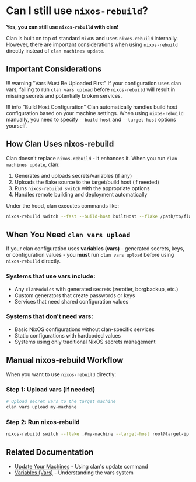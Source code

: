 # Can I still use `nixos-rebuild`?

**Yes, you can still use `nixos-rebuild` with clan!**

Clan is built on top of standard `NixOS` and uses `nixos-rebuild` internally.
However, there are important considerations when using `nixos-rebuild` directly instead of `clan machines update`.

## Important Considerations

!!! warning "Vars Must Be Uploaded First"
    If your configuration uses clan vars, failing to run `clan vars upload` before `nixos-rebuild` will result in missing secrets and potentially broken services.

!!! info "Build Host Configuration"
    Clan automatically handles build host configuration based on your machine settings.
    When using `nixos-rebuild` manually, you need to specify `--build-host` and `--target-host` options yourself.

## How Clan Uses nixos-rebuild

Clan doesn't replace `nixos-rebuild` - it enhances it. When you run `clan machines update`, clan:

1. Generates and uploads secrets/variables (if any)
2. Uploads the flake source to the target/build host (if needed)
3. Runs `nixos-rebuild switch` with the appropriate options
4. Handles remote building and deployment automatically

Under the hood, clan executes commands like:

```bash
nixos-rebuild switch --fast --build-host builtHost --flake /path/to/flake#machine-name
```

## When You Need `clan vars upload`

If your clan configuration uses **variables (vars)** - generated secrets, keys, or configuration values - you **must** run `clan vars upload` before using `nixos-rebuild` directly.

### Systems that use vars include:

- Any `clanModules` with generated secrets (zerotier, borgbackup, etc.)
- Custom generators that create passwords or keys
- Services that need shared configuration values

### Systems that don't need vars:

- Basic NixOS configurations without clan-specific services
- Static configurations with hardcoded values
- Systems using only traditional NixOS secrets management

## Manual nixos-rebuild Workflow

When you want to use `nixos-rebuild` directly:

### Step 1: Upload vars (if needed)

```bash
# Upload secret vars to the target machine
clan vars upload my-machine
```

### Step 2: Run nixos-rebuild

```bash
nixos-rebuild switch --flake .#my-machine --target-host root@target-ip --build-host local
```

## Related Documentation

- [Update Your Machines](../getting-started/update-machines.md) - Using clan's update command
- [Variables (Vars)](../guides/vars/vars-overview.md) - Understanding the vars system

